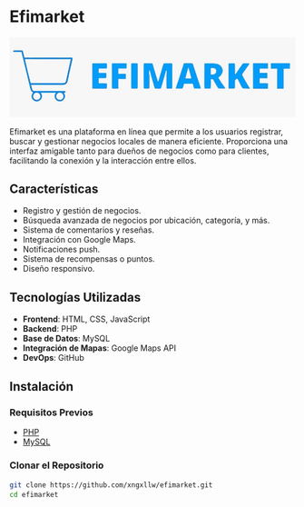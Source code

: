 # Efimarket

![Efimarket Logo](Vista/images/efimarketLogo.jpg)

Efimarket es una plataforma en línea que permite a los usuarios registrar, buscar y gestionar negocios locales de manera eficiente. Proporciona una interfaz amigable tanto para dueños de negocios como para clientes, facilitando la conexión y la interacción entre ellos.

## Características

- Registro y gestión de negocios.
- Búsqueda avanzada de negocios por ubicación, categoría, y más.
- Sistema de comentarios y reseñas.
- Integración con Google Maps.
- Notificaciones push.
- Sistema de recompensas o puntos.
- Diseño responsivo.


## Tecnologías Utilizadas

- **Frontend**: HTML, CSS, JavaScript
- **Backend**: PHP
- **Base de Datos**: MySQL
- **Integración de Mapas**: Google Maps API
- **DevOps**: GitHub

## Instalación

### Requisitos Previos

- [PHP](https://www.php.net/)
- [MySQL](https://www.mysql.com/)


### Clonar el Repositorio

```bash
git clone https://github.com/xngxllw/efimarket.git
cd efimarket
